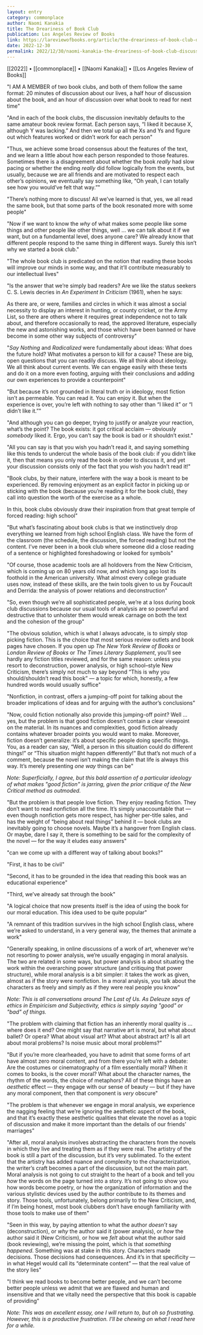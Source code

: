 ```yaml
---
layout: entry
category: commonplace
author: Naomi Kanakia
title: The Dreariness of Book Club
publication: Los Angeles Review of Books
link: https://lareviewofbooks.org/article/the-dreariness-of-book-club-discussions/
date: 2022-12-30
permalink: 2022/12/30/naomi-kanakia-the-dreariness-of-book-club-discussions
---
```


[[2022]] • [[commonplace]] • [[Naomi Kanakia]] • [[Los Angeles Review of Books]]

"I AM A MEMBER of two book clubs, and both of them follow the same format: 20 minutes of discussion about our lives, a half hour of discussion about the book, and an hour of discussion over what book to read for next time"

"And in each of the book clubs, the discussion inevitably defaults to the same amateur book review format. Each person says, “I liked it because X, although Y was lacking.” And then we total up all the Xs and Ys and figure out which features worked or didn’t work for each person"

"Thus, we achieve some broad consensus about the features of the text, and we learn a little about how each person responded to those features. Sometimes there is a disagreement about whether the book *really* had slow pacing or whether the ending *really* did follow logically from the events, but usually, because we are all friends and are motivated to respect each other’s opinions, we eventually say something like, “Oh yeah, I can totally see how you would’ve felt that way.”"

"There’s nothing more to discuss! All we’ve learned is that, yes, we all read the same book, but that some parts of the book resonated more with some people"

"Now if we want to know the *why* of what makes some people like some things and other people like other things, well … we can talk about it if we want, but on a fundamental level, does anyone care? We already know that different people respond to the same thing in different ways. Surely this isn’t why we started a book club."

"The whole book club is predicated on the notion that reading these books will improve our minds in some way, and that it’ll contribute measurably to our intellectual lives"

"Is the answer that we’re simply bad readers? Are we like the status seekers C. S. Lewis decries in *An Experiment In Criticism* (1961), when he says:

As there are, or were, families and circles in which it was almost a social necessity to display an interest in hunting, or county cricket, or the Army List, so there are others where it requires great independence not to talk about, and therefore occasionally to read, the approved literature, especially the new and astonishing works, and those which have been banned or have become in some other way subjects of controversy"

"*Say Nothing* and *Radicalized* were fundamentally about ideas: What does the future hold? What motivates a person to kill for a cause? These are big, open questions that you can readily discuss. We all think about ideology. We all think about current events. We can engage easily with these texts and do it on a more even footing, arguing with their conclusions and adding our own experiences to provide a counterpoint"

"But because it’s not grounded in literal truth or in ideology, most fiction isn’t as permeable. You can read it. You can enjoy it. But when the experience is over, you’re left with nothing to say other than “I liked it” or “I didn’t like it.”"

"And although you can go deeper, trying to justify or analyze your reaction, what’s the point? The book exists: it got critical acclaim — obviously *somebody* liked it. Ergo, you can’t say the book is bad or it shouldn’t exist."

"All you can say is that you wish you hadn’t read it, and saying something like this tends to undercut the whole basis of the book club: if you didn’t like it, then that means you only read the book in order to discuss it, and yet your discussion consists only of the fact that you wish you hadn’t read it!"

"Book clubs, by their nature, interfere with the way a book is meant to be experienced. By removing enjoyment as an explicit factor in picking up or sticking with the book (because you’re reading it for the book club), they call into question the worth of the exercise as a whole.

In this, book clubs obviously draw their inspiration from that great temple of forced reading: high school"

"But what’s fascinating about book clubs is that we instinctively drop everything we learned from high school English class. We have the form of the classroom (the schedule, the discussion, the forced reading) but not the content. I’ve never been in a book club where someone did a close reading of a sentence or highlighted foreshadowing or looked for symbols"

"Of course, those academic tools are all holdovers from the New Criticism, which is coming up on 80 years old now, and which long ago lost its foothold in the American university. What almost every college graduate uses now, instead of these skills, are the twin tools given to us by Foucault and Derrida: the analysis of power relations and deconstruction"

"So, even though we’re all sophisticated people, we’re at a loss during book club discussions because our usual tools of analysis are so powerful and destructive that to unholster them would wreak carnage on both the text and the cohesion of the group"

"The obvious solution, which is what I always advocate, is to simply stop picking fiction. This is the choice that most serious review outlets and book pages have chosen. If you open up *The New York Review of Books* or *London Review of Books* or *The Times Literary Supplement*, you’ll see hardly any fiction titles reviewed, and for the same reason: unless you resort to deconstruction, power analysis, or high school–style New Criticism, there’s simply not much to say beyond “This is why you should/shouldn’t read this book” — a topic for which, honestly, a few hundred words would usually suffice"

"Nonfiction, in contrast, offers a jumping-off point for talking about the broader implications of ideas and for arguing with the author’s conclusions"

"Now, could fiction notionally also provide this jumping-off point? Well … yes, but the problem is that good fiction doesn’t contain a clear viewpoint on the material. In its nuances and complexities, good fiction already contains whatever broader points you would want to make. Moreover, fiction doesn’t generalize: it’s about specific people doing specific things. You, as a reader can say, “Well, a person in this situation could do different things!” or “This situation might happen differently!” But that’s not much of a comment, because the novel isn’t making the claim that life is always this way. It’s merely presenting *one way* things can be"

*Note: Superficially, I agree, but this bald assertion of a particular ideology of what makes "good fiction" is jarring, given the prior critique of the New Critical method as outmoded.*

"But the problem is that people love fiction. They enjoy reading fiction. They don’t want to read nonfiction all the time. It’s simply unaccountable that — even though nonfiction gets more respect, has higher per-title sales, and has the weight of “being about real things” behind it — book clubs are inevitably going to choose novels. Maybe it’s a hangover from English class. Or maybe, dare I say it, there is something to be said for the complexity of the novel — for the way it eludes easy answers"

"can we come up with a different way of talking about books?"

"First, it has to be civil"

"Second, it has to be grounded in the idea that reading this book was an educational experience"

"Third, we’ve already sat through the book"

"A logical choice that now presents itself is the idea of using the book for our moral education. This idea used to be quite popular"

"A remnant of this tradition survives in the high school English class, where we’re asked to understand, in a very general way, the themes that animate a work"

"Generally speaking, in online discussions of a work of art, whenever we’re not resorting to power analysis, we’re usually engaging in moral analysis. The two are related in some ways, but power analysis is about situating the work within the overarching power structure (and critiquing that power structure), while moral analysis is a bit simpler: it takes the work as given, almost as if the story were nonfiction. In a moral analysis, you talk about the characters as freely and simply as if they were real people you know"

*Note: This is all conversations around The Last of Us. As Deleuze says of ethics in Empiricism and Subjectivity, ethics is simply saying "good" or "bad" of things.*

"The problem with claiming that fiction has an inherently moral quality is ... where does it end? One might say that narrative art is moral, but what about ballet? Or opera? What about visual art? What about abstract art? Is all art about moral problems? Is noise music about moral problems?"

"But if you’re more clearheaded, you have to admit that some forms of art have almost zero moral content, and from there you’re left with a debate: Are the costumes or cinematography of a film essentially moral? When it comes to books, is the cover moral? What about the character names, the rhythm of the words, the choice of metaphors? All of these things have an *aesthetic* effect — they engage with our sense of beauty — but if they have any moral component, then that component is *very* obscure"

"The problem is that whenever we engage in moral analysis, we experience the nagging feeling that we’re ignoring the aesthetic aspect of the book, and that it’s exactly these aesthetic qualities that elevate the novel as a topic of discussion and make it more important than the details of our friends’ marriages"

"After all, moral analysis involves abstracting the characters from the novels in which they live and treating them as if they were real. The artistry of the book is still a part of the discussion, but it’s very sublimated. To the extent that the artistry has added nuance and complexity to the characterization, the writer’s craft becomes a part of the discussion, but not the main part. Moral analysis is not going to cut straight to the heart of a book and tell you *how* the words on the page turned into a story. It’s not going to show you how words become poetry, or how the organization of information and the various stylistic devices used by the author contribute to its themes and story. Those tools, unfortunately, belong primarily to the New Criticism, and, if I’m being honest, most book clubbers don’t have enough familiarity with those tools to make use of them"

"Seen in this way, by paying attention to what the author *doesn’t* say (deconstruction), or *why* the author said it (power analysis), or *how* the author said it (New Criticism), or how we *felt* about what the author said (book reviewing), we’re missing the point, which is that *something happened*. Something was at stake in this story. Characters made decisions. Those decisions had consequences. And it’s in that specificity — in what Hegel would call its “determinate content” — that the real value of the story lies"

"I think we read books to become better people, and we can’t become better people unless we admit that we are flawed and human and insensitive and that we vitally need the perspective that this book is capable of providing"

*Note: This was an excellent essay, one I will return to, but oh so frustrating. However, this is a productive frustration. I'll be chewing on what I read here for a while.*
